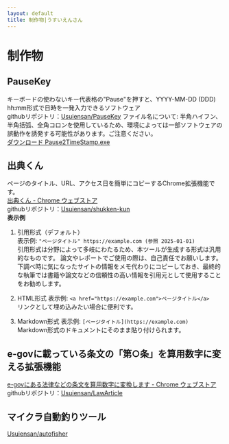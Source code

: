 ```yaml
---
layout: default
title: 制作物|うすいえんさん
---
```


# 制作物

## PauseKey
キーボードの使わないキー代表格の"Pause"を押すと、YYYY-MM-DD (DDD) hh:mm形式で日時を一発入力できるソフトウェア  
githubリポジトリ：[Usuiensan/PauseKey](https://github.com/Usuiensan/PauseKey)
ファイル名について: 半角ハイフン、半角括弧、全角コロンを使用しているため、環境によっては一部ソフトウェアの誤動作を誘発する可能性があります。ご注意ください。  
[ダウンロード Pause2TimeStamp.exe](https://github.com/Usuiensan/PauseKey/releases/download/latest/Pause2TimeStamp.exe)

## 出典くん
ページのタイトル、URL、アクセス日を簡単にコピーするChrome拡張機能です。  
[出典くん - Chrome ウェブストア](https://chromewebstore.google.com/detail/kjlnbjeohfbpcjhjejbefejogkfdnklg)  
githubリポジトリ：[Usuiensan/shukken-kun](https://github.com/Usuiensan/shukken-kun)  
**表示例**
1. 引用形式（デフォルト）  
表示例: `"ページタイトル" https://example.com (参照 2025-01-01)`  
    引用形式は分野によって多岐にわたるため、本ツールが生成する形式は汎用的なものです。
    論文やレポートでご使用の際は、自己責任でお願いします。  
    下調べ時に気になったサイトの情報をメモ代わりにコピーしておき、最終的な執筆では書籍や論文などの信頼性の高い情報を引用元として使用することをお勧めします。

2. HTML形式
表示例: `<a href="https://example.com">ページタイトル</a>`  
リンクとして埋め込みたい場合に便利です。

3. Markdown形式
表示例: `[ページタイトル](https://example.com)`  
Markdown形式のドキュメントにそのまま貼り付けられます。

## e-govに載っている条文の「第○条」を算用数字に変える拡張機能
[e-govにある法律などの条文を算用数字に変換します - Chrome ウェブストア](https://chromewebstore.google.com/detail/hmncptexteamgangejaegdjnojdhdgcgkgbp?utm_source=item-share-cb)  
githubリポジトリ：[Usuiensan/LawArticle](https://github.com/Usuiensan/LawArticle)

## マイクラ自動釣りツール
[Usuiensan/autofisher](https://github.com/Usuiensan/autofisher)